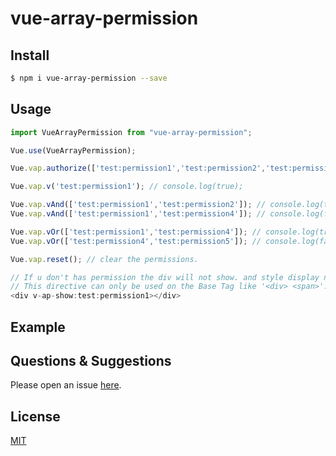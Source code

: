 # vue-array-permission

## Install

```bash
$ npm i vue-array-permission --save
```

## Usage

```js
import VueArrayPermission from "vue-array-permission";

Vue.use(VueArrayPermission);

Vue.vap.authorize(['test:permission1','test:permission2','test:permission3']);

Vue.vap.v('test:permission1'); // console.log(true);

Vue.vap.vAnd(['test:permission1','test:permission2']); // console.log(true);
Vue.vap.vAnd(['test:permission1','test:permission4']); // console.log(false);

Vue.vap.vOr(['test:permission1','test:permission4']); // console.log(true);
Vue.vap.vOr(['test:permission4','test:permission5']); // console.log(false);

Vue.vap.reset(); // clear the permissions.

// If u don't has permission the div will not show. and style display none.
// This directive can only be used on the Base Tag like '<div> <span>'.
<div v-ap-show:test:permission1></div>
````

## Example

<!-- example here -->

## Questions & Suggestions

Please open an issue [here](https://github.com/tedyuen/vue-array-permission/issues).

## License

[MIT](LICENSE)
